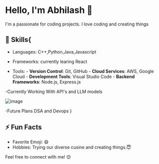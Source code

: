 # Hello, I'm Abhilash 👋
I'm a passionate for coding projects. I love coding and creating things

## 🔧 Skills{

- Languages: C++,Python,Java,Javascript
  
- Frameworks: currently learing React
  
- Tools: - **Version Control**: Git, GitHub
         - **Cloud Services**: AWS, Google Cloud
         - **Development Tools**: Visual Studio Code
         - **Backend Frameworks**: Node.js, Express.js

-Currently Working With API's and LLM models 

![image](https://github.com/Abhilash-0322/Abhilash-0322/assets/136215541/b499cd7c-7163-49bd-977d-37d1e3a3d637)

-Future Plans DSA and Devops
}

 ## ⚡ Fun Facts

- Favorite Emoji: 😄
- Hobbies: Trying our diverse cusine and creating things.😇

Feel free to connect with me! 😊

